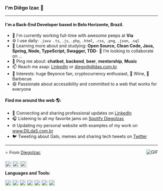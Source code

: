 ### I'm Diêgo Izac 👋
---

#### I'm a Back-End Developer based in Belo Horizonte, Brazil.

- 🏢 I'm currently working full-time with awesome peeps at **Via**
- ⚙️ I use daily: `.java .ts`, `.js`, `.php`, `.html`, `.css`, `.png`, `.json`, `.sql`
- 🌱 Learning more about and studying: **Open Source, Clean Code, Java, Spring, Node, TypeScript, Swagger, TDD**- 👯 I’m looking to collaborate on ...
- 💬 Ping me about: **chatbot**, **backend**, **beer**, **mentorship**, **Music**
- 📫 Reach me asap: <a href="https://www.linkedin.com/in/diegoizac/">LinkedIn</a> or diego@dildas.com.br
- 💜 Interests: huge Beyonce fan, cryptocurrency enthusiast, 🍷 Wine, 🍖 Barbecue
- 😄 Passionate about accessibility and committed to a web that works for everyone

#### Find me around the web 🌎:
- 💼 Connecting and sharing professional updates on <a href="https://www.linkedin.com/in/diegoizac/">LinkedIn</a>
- 🎧 Listening to all my favorite jams on <a href="https://open.spotify.com/user/vg34icbx8l4f5268ffuw10xw1">Spotify DiegoIzac</a>
- 🌐 Updating my personal website with examples of my work on <a href="https://www.dildas.com.br">www.DILdaS.com.br</a>
- 🐦 Tweeting about Galo, memes and sharing tech tweets on <a href="https://twitter.com/diegoizac/">Twitter</a>

---
<img align="right" alt="GIF" src="https://i.imgur.com/nJiYiVT.gif" />

⭐️ From [DiegoIzac](https://github.com/DiegoIzac)



<a href="https://www.linkedin.com/in/DiegoIzac/">
  <img align="left" alt="Diêgo Izac LinkdeIn" width="22px" src="https://cdn.nerdvana.com.br/ghpassets/linkedin.svg" />
</a>
<a href="https://github.com/DiegoIzac">
  <img align="left" alt="Diego Izac GitHub" width="22px" src="https://cdn.nerdvana.com.br/ghpassets/github.svg" />
</a>
<a href="https://facebook.com/IzacDiego">
  <img align="left" alt="Diego Izac Facebook" width="22px" src="https://cdn.nerdvana.com.br/ghpassets/facebook.svg" />
</a>
<br />



**Languages and Tools:**

<code><img height="20" src="https://cdn.nerdvana.com.br/ghpassets/typescript.svg"></code>
<code><img height="20" src="https://cdn.nerdvana.com.br/ghpassets/postman.svg"></code>
<code><img height="20" src="https://cdn.nerdvana.com.br/ghpassets/insomnia.svg"></code>
<code><img height="20" src="https://cdn.nerdvana.com.br/ghpassets/mysql.svg"></code>
<code><img height="20" src="https://cdn.nerdvana.com.br/ghpassets/mongodb.svg"></code>
<code><img height="20" src="https://cdn.nerdvana.com.br/ghpassets/vscode.svg"></code>
<code><img height="20" src="https://cdn.nerdvana.com.br/ghpassets/terminal.svg"></code>
